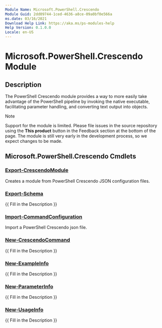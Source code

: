 ```yaml
---
Module Name: Microsoft.PowerShell.Crescendo
Module Guid: 2dd09744-1ced-4636-a8ce-09a0bf0e566a
ms.date: 03/16/2021
Download Help Link: https://aka.ms/ps-modules-help
Help Version: 0.1.0.0
Locale: en-US
---
```


# Microsoft.PowerShell.Crescendo Module

## Description

The PowerShell Crescendo module provides a way to more easily take advantage of the PowerShell
pipeline by invoking the native executable, facilitating parameter handling, and converting text
output into objects.

> [!NOTE]
> Support for the module is limited. Please file issues in the source repository using the **This
> product** button in the Feedback section at the bottom of the page. The module is still very early
> in the development process, so we expect changes to be made.

## Microsoft.PowerShell.Crescendo Cmdlets

### [Export-CrescendoModule](Export-CrescendoModule.md)
Creates a module from PowerShell Crescendo JSON configuration files.

### [Export-Schema](Export-Schema.md)
{{ Fill in the Description }}

### [Import-CommandConfiguration](Import-CommandConfiguration.md)
Import a PowerShell Crescendo json file.

### [New-CrescendoCommand](New-CrescendoCommand.md)
{{ Fill in the Description }}

### [New-ExampleInfo](New-ExampleInfo.md)
{{ Fill in the Description }}

### [New-ParameterInfo](New-ParameterInfo.md)
{{ Fill in the Description }}

### [New-UsageInfo](New-UsageInfo.md)
{{ Fill in the Description }}
